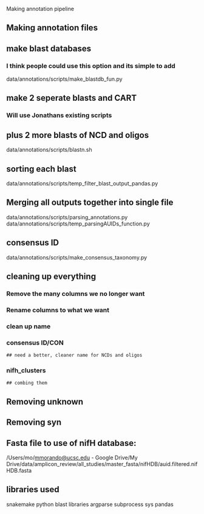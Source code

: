 Making annotation pipeline

## Making annotation files
## make blast databases
### I think people could use this option and its simple to add
data/annotations/scripts/make_blastdb_fun.py

## make 2 seperate blasts and CART
### Will use Jonathans existing scripts
## plus 2 more blasts of NCD and oligos
data/annotations/scripts/blastn.sh

## sorting each blast
data/annotations/scripts/temp_filter_blast_output_pandas.py

## Merging all outputs together into single file
data/annotations/scripts/parsing_annotations.py
data/annotations/scripts/temp_parsingAUIDs_function.py
## consensus ID
data/annotations/scripts/make_consensus_taxonomy.py

## cleaning up everything
### Remove the many columns we no longer want
### Rename columns to what we want

### clean up name
### consensus ID/CON
    ## need a better, cleaner name for NCDs and oligos
### nifh_clusters 
    ## combing them 
## Removing unknown
## Removing syn


## Fasta file to use of nifH database:
/Users/mo/mmorando@ucsc.edu - Google Drive/My Drive/data/amplicon_review/all_studies/master_fasta/nifHDB/auid.filtered.nifHDB.fasta


## libraries used
snakemake
python
blast
libraries
    argparse
    subprocess
    sys
    pandas